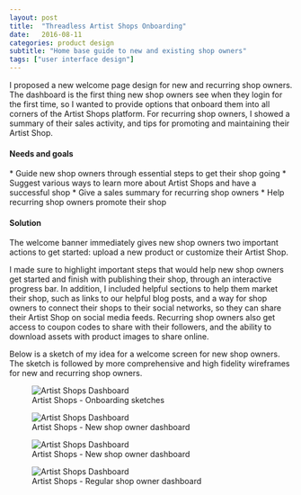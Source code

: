```yaml
---
layout: post
title:  "Threadless Artist Shops Onboarding"
date:   2016-08-11
categories: product design
subtitle: "Home base guide to new and existing shop owners"
tags: ["user interface design"]
---
```


I proposed a new welcome page design for new and recurring shop owners. The dashboard is the first thing new shop owners see when they login for the first time, so I wanted to provide options that onboard them into all corners of the Artist Shops platform. For recurring shop owners, I showed a summary of their sales activity, and tips for promoting and maintaining their Artist Shop.

<h4>Needs and goals</h4>
* Guide new shop owners through essential steps to get their shop going
* Suggest various ways to learn more about Artist Shops and have a successful shop
* Give a sales summary for recurring shop owners
* Help recurring shop owners promote their shop

<h4>Solution</h4>
The welcome banner immediately gives new shop owners two important actions to get started: upload a new product or customize their Artist Shop.

I made sure to highlight important steps that would help new shop owners get started and finish with publishing their shop, through an interactive progress bar. In addition, I included helpful sections to help them market their shop, such as links to our helpful blog posts, and a way for shop owners to connect their shops to their social networks, so they can share their Artist Shop on social media feeds. Recurring shop owners also get access to coupon codes to share with their followers, and the ability to download assets with product images to share online.

Below is a sketch of my idea for a welcome screen for new shop owners. The sketch is followed by more comprehensive and high fidelity wireframes for new and recurring shop owners.

<figure>
	<img src="../../../../../../assets/images/onboarding-scan.jpg" alt="Artist Shops Dashboard" />
	<figcaption class="media-caption center">Artist Shops - Onboarding sketches</figcaption>
</figure>

<figure>
	<img src="../../../../../../assets/images/dashboard-1.jpg" alt="Artist Shops Dashboard" />
	<figcaption class="media-caption center">Artist Shops - New shop owner dashboard</figcaption>
</figure>

<figure>
	<img src="../../../../../../assets/images/dashboard-1-2.jpg" alt="Artist Shops Dashboard" />
	<figcaption class="media-caption center">Artist Shops - New shop owner dashboard</figcaption>
</figure>

<figure>
	<img src="../../../../../../assets/images/dashboard-1-3.jpg" alt="Artist Shops Dashboard" />
	<figcaption class="media-caption center">Artist Shops - Regular shop owner dashboard</figcaption>
</figure>
